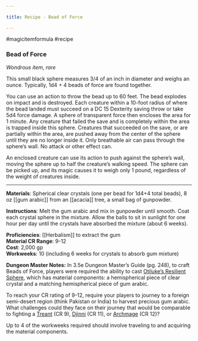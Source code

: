 --- 
title: Recipe - Bead of Force 
---
#magicitemformula #recipe 
### Bead of Force

_Wondrous item, rare_  

This small black sphere measures 3/4 of an inch in diameter and weighs an ounce. Typically, 1d4 + 4 beads of force are found together.

You can use an action to throw the bead up to 60 feet. The bead explodes on impact and is destroyed. Each creature within a 10-foot radius of where the bead landed must succeed on a DC 15 Dexterity saving throw or take 5d4 force damage. A sphere of transparent force then encloses the area for 1 minute. Any creature that failed the save and is completely within the area is trapped inside this sphere. Creatures that succeeded on the save, or are partially within the area, are pushed away from the center of the sphere until they are no longer inside it. Only breathable air can pass through the sphere’s wall. No attack or other effect can.

An enclosed creature can use its action to push against the sphere’s wall, moving the sphere up to half the creature’s walking speed. The sphere can be picked up, and its magic causes it to weigh only 1 pound, regardless of the weight of creatures inside.

---

**Materials**: Spherical clear crystals (one per bead for 1d4+4 total beads), 8 oz [[gum arabic]] from an [[acacia]] tree, a small bag of gunpowder.

**Instructions**: Melt the gum arabic and mix in gunpowder until smooth. Coat each crystal sphere in the mixture. Allow the balls to sit in sunlight for one hour per day until the crystals have absorbed the mixture (about 6 weeks).

**Proficiencies**: [[Herbalism]] to extract the gum  
**Material CR Range**: 9-12  
**Cost**: 2,000 gp  
**Workweeks**: 10 (including 6 weeks for crystals to absorb gum mixture)

**Dungeon Master Notes:** In 3.5e Dungeon Master’s Guide (pg. 248), to craft Beads of Force, players were required the ability to cast [Otiluke’s Resilient Sphere](https://www.dndbeyond.com/spells/resilient-sphere), which has material components: a hemispherical piece of clear crystal and a matching hemispherical piece of gum arabic.   

To reach your CR rating of 9-12, require your players to journey to a foreign semi-desert region (think Pakistan or India) to harvest precious gum arabic. What challenges could they face on their journey that would be comparable to fighting a [Treant](https://www.dndbeyond.com/monsters/treant) (CR 9), [Djinni](https://www.dndbeyond.com/monsters/djinni) (CR 11), or [Archmage](https://www.dndbeyond.com/monsters/archmage) (CR 12)?  

Up to 4 of the workweeks required should involve traveling to and acquiring the material components.
